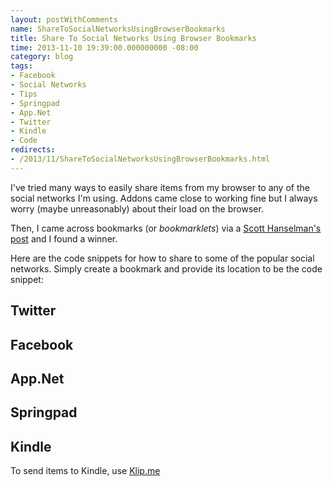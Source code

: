 ```yaml
---
layout: postWithComments
name: ShareToSocialNetworksUsingBrowserBookmarks
title: Share To Social Networks Using Browser Bookmarks
time: 2013-11-10 19:39:00.000000000 -08:00
category: blog
tags:
- Facebook
- Social Networks
- Tips
- Springpad
- App.Net
- Twitter
- Kindle
- Code
redirects:
- /2013/11/ShareToSocialNetworksUsingBrowserBookmarks.html
---
```

I've tried many ways to easily share items from my browser to any of the social networks I'm using. Addons came close to working fine but I always worry (maybe unreasonably) about their load on the browser.

Then, I came across bookmarks (or _bookmarklets_) via a [Scott Hanselman's post](http://www.hanselman.com/blog/AddSocialSharingLinksToYourBlogWithoutWidgetJavaScript.aspx) and I found a winner.

Here are the code snippets for how to share to some of the popular social networks. Simply create a bookmark and provide its location to be the code snippet:

## Twitter

<script src="https://gist.github.com/AmrEldib/7297744.js"></script>

## Facebook

<script src="https://gist.github.com/AmrEldib/7297751.js"></script>

## App.Net

<script src="https://gist.github.com/AmrEldib/7297755.js"></script>

## Springpad

<script src="https://gist.github.com/AmrEldib/7297760.js"></script>

## Kindle

To send items to Kindle, use [Klip.me](http://www.klip.me/)
